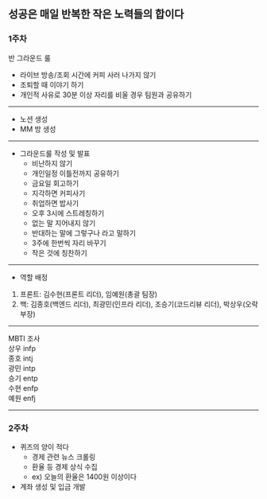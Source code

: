 ## 성공은 매일 반복한 작은 노력들의 합이다

### 1주차
반 그라운드 룰
- 라이브 방송/조회 시간에 커피 사러 나가지 않기
- 조퇴할 때 이야기 하기
- 개인적 사유로 30분 이상 자리를 비울 경우 팀원과 공유하기
---------------------
- 노션 생성
- MM 방 생성
---------------------
- 그라운드룰 작성 및 발표
    - 비난하지 않기
    - 개인일정 이틀전까지 공유하기
    - 금요일 회고하기
    - 지각하면 커피사기
    - 취업하면 밥사기
    - 오후 3시에 스트레칭하기
    - 없는 말 지어내지 않기
    - 반대하는 말에 그렇구나 라고 말하기
    - 3주에 한번씩 자리 바꾸기
    - 작은 것에 칭찬하기
---------------------
- 역할 배정
1. 프론트: 김수현(프론트 리더), 임예원(총괄 팀장)
2. 백: 김종호(백엔드 리더), 최광민(인프라 리더), 조승기(코드리뷰 리더), 박상우(오락부장)
---------------------

MBTI 조사  
상우 infp  
종호 intj  
광민 intp  
승기 entp  
수현 enfp  
예원 enfj  

---------------------

### 2주차

- 퀴즈의 양이 적다
    - 경제 관련 뉴스 크롤링
    - 환율 등 경제 상식 수집
    - ex) 오늘의 환율은 1400원 이상이다
- 계좌 생성 및 입금 개발
